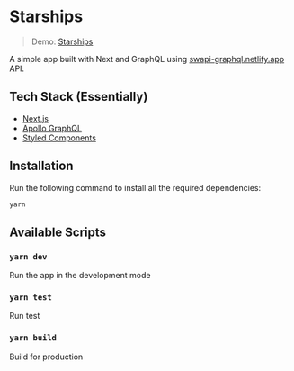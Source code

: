 # Starships

> Demo: [Starships](starships-swapi.vercel.app)

A simple app built with Next and GraphQL using [swapi-graphql.netlify.app](https:swapi-graphql.netlify.app) API.

## Tech Stack (Essentially)

- [Next.js](https://nextjs.org/)
- [Apollo GraphQL](https://www.apollographql.com/)
- [Styled Components](https://styled-components.com/)

## Installation

Run the following command to install all the required dependencies:

```bash
yarn
```

## Available Scripts

### `yarn dev`

Run the app in the development mode

### `yarn test`

Run test

### `yarn build`

Build for production
